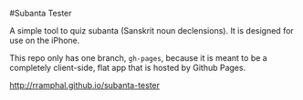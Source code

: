 #Subanta Tester

A simple tool to quiz subanta (Sanskrit noun declensions). It is designed for use on the iPhone.

This repo only has one branch, `gh-pages`, because it is meant to be a completely client-side, flat app that is hosted by Github Pages.

http://rramphal.github.io/subanta-tester
